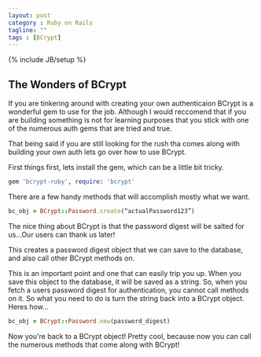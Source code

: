 ```yaml
---
layout: post
category : Ruby on Rails
tagline: ""
tags : [BCrypt]
---
```

{% include JB/setup %}


## The Wonders of BCrypt ##

If you are tinkering around with creating your own authenticaion BCrypt is a wonderful gem to use for the job. Although I would reccomend that if you are building something is not for learning purposes that you stick with one of the numerous auth gems that are tried and true.

That being said if you are still looking for the rush tha comes along with building your own auth lets go over how to use BCrypt.

First things first, lets install the gem, which can be a little bit tricky.

```ruby
gem 'bcrypt-ruby', require: 'bcrypt'
```

There are a few handy methods that will accomplish mostly what we want.

```ruby
bc_obj = BCrypt::Password.create(“actualPassword123”)
```

The nice thing about BCrypt is that the password digest will be salted for us...Our users can thank us later!

This creates a password digest object that we can save to the database, and also call other BCrypt methods on.

This is an important point and one that can easily trip you up. When you save this object to the database, it will be saved as a string. So, when you fetch a users password digest for authentication, you cannot call methods on it. So what you need to do is turn the string back into a BCrypt object. Heres how...

```ruby
bc_obj = BCrypt::Password.new(password_digest)
```

Now you're back to a BCrypt object! Pretty cool, because now you can call the numerous methods that come along with BCrypt!
